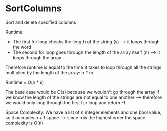 # SortColumns
Sort and delete specified columns

Runtime: 
- The first for loop checks the length of the string (s) --> it loops through the word
- The second for loop goes through the length of the array itself (n) --> it loops through the array

Therefore runtime is equal to the time it takes to loop through all the strings multiplied by the length of the array: n * m 

Runtime = O(n * s)

The base case would be O(s) because we wouldn't go through the array if we know the length of the strings are not equal to one another --> therefore we would only loop through the first for loop and return -1. 

Space Complexity: We have a list of n integer elements and one bool value, so it occupies n + 1 space --> since n is the highest order the space complexity is O(n)  
